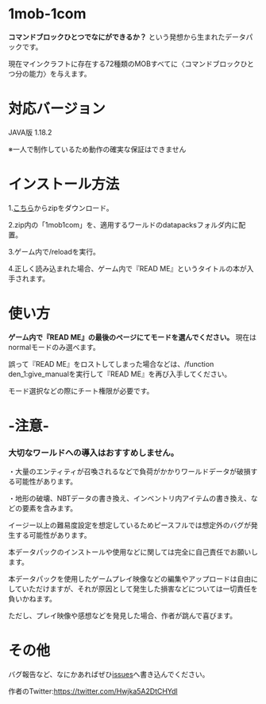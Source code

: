 # 1mob-1com
**コマンドブロックひとつでなにができるか？**
という発想から生まれたデータパックです。

現在マインクラフトに存在する72種類のMOBすべてに〈コマンドブロックひとつ分の能力〉を与えます。
# 対応バージョン

JAVA版 1.18.2

※一人で制作しているため動作の確実な保証はできません
# インストール方法
1.[こちら](https://github.com/oden0209/1mob-1com/tags)からzipをダウンロード。

2.zip内の「1mob1com」を、適用するワールドのdatapacksフォルダ内に配置。

3.ゲーム内で/reloadを実行。

4.正しく読み込まれた場合、ゲーム内で『READ ME』というタイトルの本が入手されます。
# 使い方
**ゲーム内で『READ ME』の最後のページにてモードを選んでください。**
現在はnormalモードのみ選べます。

誤って『READ ME』をロストしてしまった場合などは、/function den_1:give_manualを実行して『READ ME』を再び入手してください。

モード選択などの際にチート権限が必要です。
# -注意-
### 大切なワールドへの導入はおすすめしません。

・大量のエンティティが召喚されるなどで負荷がかかりワールドデータが破損する可能性があります。

・地形の破壊、NBTデータの書き換え、インベントリ内アイテムの書き換え、などの要素を含みます。

イージー以上の難易度設定を想定しているためピースフルでは想定外のバグが発生する可能性があります。

本データパックのインストールや使用などに関しては完全に自己責任でお願いします。

本データパックを使用したゲームプレイ映像などの編集やアップロードは自由にしていただけますが、それが原因として発生した損害などについては一切責任を負いかねます。

ただし、プレイ映像や感想などを発見した場合、作者が跳んで喜びます。
# その他
バグ報告など、なにかあればぜひ[issues](https://github.com/oden0209/1mob-1com/issues)へ書き込んでください。

作者のTwitter:https://twitter.com/Hwjka5A2DtCHYdl
